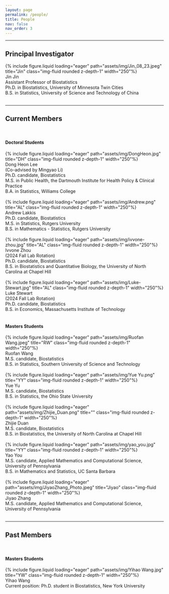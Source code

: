 ```yaml
---
layout: page
permalink: /people/
title: People
nav: false
nav_order: 3
---
```


---

## Principal Investigator

<div class="row justify-content-sm-center">
    <div class="col-sm-4 mt-3 mt-md-0">
        {% include figure.liquid loading="eager"  path="assets/img/Jin_08_23.jpeg" title="Jin" class="img-fluid rounded z-depth-1" width="250"%}
    </div>
    <div class="col-sm-8 mt-3 mt-md-0">
    Jin Jin <br />
    Assistant Professor of Biostatistics <br />
    Ph.D. in Biostatistics, University of Minnesota Twin Cities <br />
    B.S. in Statistics, University of Science and Technology of China</div>
</div>  
&nbsp;

---

## Current Members

&nbsp;

#### Doctoral Students

<div class="row justify-content-sm-center">
    <div class="col-sm-4 mt-3 mt-md-0">
        {% include figure.liquid loading="eager"  path="assets/img/DongHeon.jpg" title="DH" class="img-fluid rounded z-depth-1" width="250"%}
    </div>
    <div class="col-sm-8 mt-3 mt-md-0">
    Dong Heon Lee <br />
    (Co-advised by Mingyao Li) <br />
    Ph.D. candidate, Biostatistics <br />
    M.S. in Public Health, the Dartmouth Institute for Health Policy & Clinical Practice <br />
    B.A. in Statistics, Williams College
    </div>
</div>  
&nbsp;

<div class="row justify-content-sm-center">
    <div class="col-sm-4 mt-3 mt-md-0">
        {% include figure.liquid loading="eager"  path="assets/img/Andrew.png" title="AL" class="img-fluid rounded z-depth-1" width="250"%}
    </div>
    <div class="col-sm-8 mt-3 mt-md-0">
    Andrew Lakkis <br />
    Ph.D. candidate, Biostatistics <br />
    M.S. in Statistics, Rutgers University <br />
    B.S. in Mathematics - Statistics, Rutgers University
    </div>
</div>  
&nbsp;

<div class="row justify-content-sm-center">
    <div class="col-sm-4 mt-3 mt-md-0">
        {% include figure.liquid loading="eager"  path="assets/img/ivvone-zhou.jpg" title="AL" class="img-fluid rounded z-depth-1" width="250"%}
    </div>
    <div class="col-sm-8 mt-3 mt-md-0">
    Ivvone Zhou <br />
    (2024 Fall Lab Rotation) <br />
    Ph.D. candidate, Biostatistics <br />
    B.S. in Biostatistics and Quantitative Biology, the University of North Carolina at Chapel Hill
    </div>
</div>  
&nbsp;

<div class="row justify-content-sm-center">
    <div class="col-sm-4 mt-3 mt-md-0">
        {% include figure.liquid loading="eager"  path="assets/img/Luke-Stewart.jpg" title="AL" class="img-fluid rounded z-depth-1" width="250"%}
    </div>
    <div class="col-sm-8 mt-3 mt-md-0">
    Luke Stewart<br />
    (2024 Fall Lab Rotation) <br />
    Ph.D. candidate, Biostatistics <br />
    B.S. in Economics, Massachusetts Institute of Technology
    </div>
</div>  
&nbsp;
&nbsp;

#### Masters Students

<div class="row justify-content-sm-center">
    <div class="col-sm-4 mt-3 mt-md-0">
        {% include figure.liquid loading="eager"  path="assets/img/Ruofan Wang.jpeg" title="RW" class="img-fluid rounded z-depth-1" width="250"%}
    </div>
    <div class="col-sm-8 mt-3 mt-md-0">
    Ruofan Wang <br />
    M.S. candidate, Biostatistics <br />
    B.S. in Statistics, Southern University of Science and Technology
    </div>
</div>  
&nbsp;

<div class="row justify-content-sm-center">
    <div class="col-sm-4 mt-3 mt-md-0">
        {% include figure.liquid loading="eager"  path="assets/img/Yue Yu.png" title="YY" class="img-fluid rounded z-depth-1" width="250"%}
    </div>
    <div class="col-sm-8 mt-3 mt-md-0">
    Yue Yu <br />
    M.S. candidate, Biostatistics <br />
    B.S. in Statistics, the Ohio State University
    </div>
</div>  
&nbsp;

<div class="row justify-content-sm-center">
    <div class="col-sm-4 mt-3 mt-md-0">
        {% include figure.liquid loading="eager"  path="assets/img/Zhijie_Duan.png" title="" class="img-fluid rounded z-depth-1" width="250"%}
    </div>
    <div class="col-sm-8 mt-3 mt-md-0">
    Zhijie Duan<br />
    M.S. candidate, Biostatistics <br />
    B.S. in Biostatistics, the University of North Carolina at Chapel Hill
</div>
</div>  
&nbsp;

<div class="row justify-content-sm-center">
    <div class="col-sm-4 mt-3 mt-md-0">
        {% include figure.liquid loading="eager"  path="assets/img/yao_you.jpg" title="YY" class="img-fluid rounded z-depth-1" width="250"%}
    </div>
    <div class="col-sm-8 mt-3 mt-md-0">
    Yao You<br />
    M.S. candidate, Applied Mathematics and Computational Science, University of Pennsylvania <br />
    B.S. in Mathematics and Statistics, UC Santa Barbara
    </div>
</div>  
&nbsp;

<div class="row justify-content-sm-center">
    <div class="col-sm-4 mt-3 mt-md-0">
        {% include figure.liquid loading="eager"  path="assets/img/JiyaoZhang_Photo.jpeg" title="Jiyao" class="img-fluid rounded z-depth-1" width="250"%}
    </div>
    <div class="col-sm-8 mt-3 mt-md-0">
    Jiyao Zhang<br />
    M.S. candidate, Applied Mathematics and Computational Science, University of Pennsylvania <br />
    </div>
</div>  
&nbsp;

---

## Past Members

&nbsp;

#### Masters Students

<div class="row justify-content-sm-center">
    <div class="col-sm-4 mt-3 mt-md-0">
        {% include figure.liquid loading="eager"  path="assets/img/Yihao Wang.jpg" title="YW" class="img-fluid rounded z-depth-1" width="250"%}
    </div>
    <div class="col-sm-8 mt-3 mt-md-0">
    Yihao Wang <br />
    Current position: Ph.D. student in Biostatistics, New York University
    </div>
</div>  
&nbsp;
&nbsp;
&nbsp;
